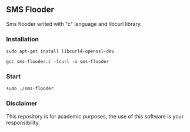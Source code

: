 
## SMS Flooder

Sms flooder writed with "c" language and libcurl library.

### Installation

```
sudo apt-get install libcurl4-openssl-dev
```
```
gcc sms-flooder.c -lcurl -o sms-flooder
```
### Start
```
sudo ./sms-flooder
```
### Disclaimer
This repository is for academic purposes, the use of this software is your responsibility.
